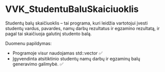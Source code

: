 # VVK_StudentuBaluSkaiciuoklis
Studentų balų skaičiuoklis – tai programa, kuri leidžia vartotojui įvesti studentų vardus, pavardes, namų darbų rezultatus ir egzamino rezultatą, ir pagal tai skaičiuoja galutinį studento balą.

Duomenu papildymas:
* Programoje visur naudojamas std::vector ✅
* Įgyvendinta atsitiktinio studentų namų darbų ir egzaminų balų generavimo galimybė. ✅
